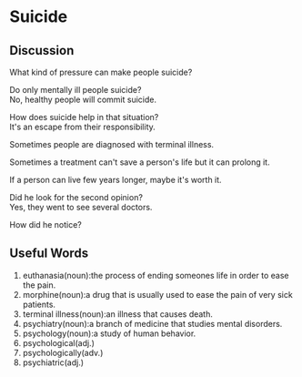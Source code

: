 # Suicide
## Discussion
What kind of pressure can make people suicide?  

Do only mentally ill people suicide?  
No, healthy people will commit suicide.  

How does suicide help in that situation?  
It's an escape from their responsibility.  

Sometimes people are diagnosed with terminal illness.  

Sometimes a treatment can't save a person's life but it can prolong it.  

If a person can live few years longer, maybe it's worth it.  

Did he look for the second opinion?  
Yes, they went to see several doctors.  

How did he notice?  


## Useful Words
1. euthanasia(noun):the process of ending someones life in order to ease the pain.
1. morphine(noun):a drug that is usually used to ease the pain of very sick patients.
1. terminal illness(noun):an illness that causes death.
1. psychiatry(noun):a branch of medicine that studies mental disorders.
1. psychology(noun):a study of human behavior.
1. psychological(adj.)
1. psychologically(adv.)
1. psychiatric(adj.)
